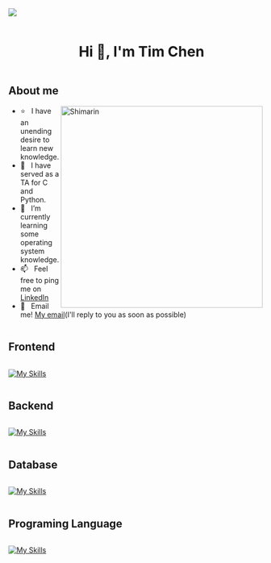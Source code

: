 <!--horizontal divider(gradiant)-->
<img src="https://user-images.githubusercontent.com/73097560/115834477-dbab4500-a447-11eb-908a-139a6edaec5c.gif">

<!--h1 without bottom border-->
<div id="user-content-toc">
  <ul align="center">
    <summary><h1 style="display: inline-block">Hi 👋, I'm Tim Chen</h1></summary>
  </ul>




<h2>  About me </h2>
 <img align="right" width="400" alt="Shimarin" src="https://github.com/ChenTim1011/ChenTim1011/assets/136954078/974e5e65-8ea4-4260-ab43-368b28b28dce"/>
 
- ⭐ &nbsp; I have an unending desire to learn new knowledge.
- 🔭 &nbsp; I have served as a TA for C and Python.
- 🌱 &nbsp; I’m currently learning some operating system knowledge.
- 📫 &nbsp; Feel free to ping me on [LinkedIn](https://www.linkedin.com/in/tim-chen-64ba5622a/)
- 📧 &nbsp; Email me! [My email](110208059@g.nccu.edu.tw)(I'll reply to you as soon as possible)
  
</div>





<summary><h2 style="display: inline-block">Frontend</h2></summary>

[![My Skills](https://skillicons.dev/icons?i=html,css,js,ts,react)](https://skillicons.dev)

<summary><h2 style="display: inline-block">Backend</h2></summary>

[![My Skills](https://skillicons.dev/icons?i=nodejs,python,fastapi)](https://skillicons.dev)

<summary><h2 style="display: inline-block">Database</h2></summary>

[![My Skills](https://skillicons.dev/icons?i=mysql,postgres,sqlite)](https://skillicons.dev)

<summary><h2 style="display: inline-block">Programing Language</h2></summary>

[![My Skills](https://skillicons.dev/icons?i=c,cpp,python)](https://skillicons.dev)

